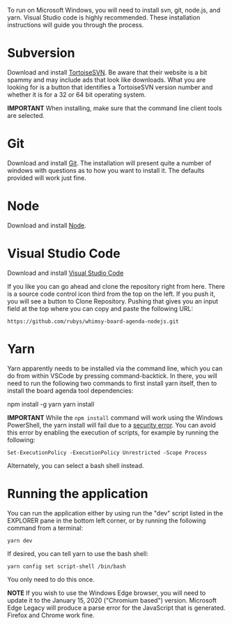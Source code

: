 To run on Microsoft Windows, you will need to install svn, git, node.js,
and yarn.  Visual Studio code is highly recommended.  These installation
instructions will guide you through the process.

# Subversion

Download and install [TortoiseSVN](https://tortoisesvn.net/downloads.html).
Be aware that their website is a bit spammy and may include ads that look
like downloads.  What you are looking for is a button that identifies
a TortoiseSVN version number and whether it is for a 32 or 64 bit operating
system.

**IMPORTANT** When installing, make sure that the command line client
tools are selected.

# Git

Download and install [Git](https://git-scm.com/download/win).  The
installation will present quite a number of windows with questions
as to how you want to install it.  The defaults provided will work
just fine.

# Node

Download and install [Node](https://nodejs.org/en/download/).

# Visual Studio Code

Download and install [Visual Studio Code](https://code.visualstudio.com/download)

If you like you can go ahead and clone the repository right from here.
There is a source code control icon third from the top on the left.  If you
push it, you will see a button to Clone Repository.  Pushing that gives you
an input field at the top where you can copy and paste the following URL:

    https://github.com/rubys/whimsy-board-agenda-nodejs.git

# Yarn

Yarn apparently needs to be installed via the command line, which you
can do from within VSCode by pressing command-backtick.  In there,
you will need to run the following two commands to first install yarn
itself, then to install the board agenda tool dependencies:

   npm install -g yarn
   yarn install

**IMPORTANT** While the `npm install` command will work using the
Windows PowerShell, the yarn install will fail due to a 
[security error](https:/go.microsoft.com/fwlink/?LinkID=135170).
You can avoid this error by enabling the execution of scripts, for
example by running the following:

    Set-ExecutionPolicy -ExecutionPolicy Unrestricted -Scope Process

Alternately, you can select a bash shell instead.

# Running the application

You can run the application either by using run the "dev" script listed
in the EXPLORER pane in the bottom left corner, or by running the following
command from a terminal:

    yarn dev

If desired, you can tell yarn to use the bash shell:

    yarn config set script-shell /bin/bash

You only need to do this once.

**NOTE** If you wish to use the Windows Edge browser, you will need to
update it to the January 15, 2020 ("Chromium based") version.  Microsoft
Edge Legacy will produce a parse error for the JavaScript that is generated.
Firefox and Chrome work fine.
